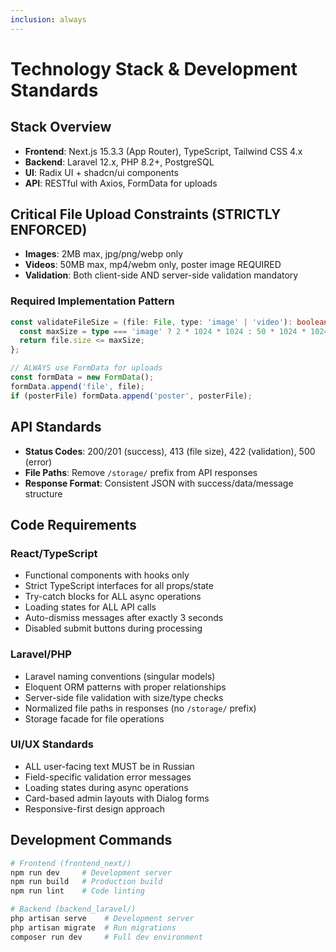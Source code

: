 ```yaml
---
inclusion: always
---
```


# Technology Stack & Development Standards

## Stack Overview
- **Frontend**: Next.js 15.3.3 (App Router), TypeScript, Tailwind CSS 4.x
- **Backend**: Laravel 12.x, PHP 8.2+, PostgreSQL
- **UI**: Radix UI + shadcn/ui components
- **API**: RESTful with Axios, FormData for uploads

## Critical File Upload Constraints (STRICTLY ENFORCED)
- **Images**: 2MB max, jpg/png/webp only
- **Videos**: 50MB max, mp4/webm only, poster image REQUIRED
- **Validation**: Both client-side AND server-side validation mandatory

### Required Implementation Pattern
```typescript
const validateFileSize = (file: File, type: 'image' | 'video'): boolean => {
  const maxSize = type === 'image' ? 2 * 1024 * 1024 : 50 * 1024 * 1024;
  return file.size <= maxSize;
};

// ALWAYS use FormData for uploads
const formData = new FormData();
formData.append('file', file);
if (posterFile) formData.append('poster', posterFile);
```

## API Standards
- **Status Codes**: 200/201 (success), 413 (file size), 422 (validation), 500 (error)
- **File Paths**: Remove `/storage/` prefix from API responses
- **Response Format**: Consistent JSON with success/data/message structure

## Code Requirements

### React/TypeScript
- Functional components with hooks only
- Strict TypeScript interfaces for all props/state
- Try-catch blocks for ALL async operations
- Loading states for ALL API calls
- Auto-dismiss messages after exactly 3 seconds
- Disabled submit buttons during processing

### Laravel/PHP
- Laravel naming conventions (singular models)
- Eloquent ORM patterns with proper relationships
- Server-side file validation with size/type checks
- Normalized file paths in responses (no `/storage/` prefix)
- Storage facade for file operations

### UI/UX Standards
- ALL user-facing text MUST be in Russian
- Field-specific validation error messages
- Loading states during async operations
- Card-based admin layouts with Dialog forms
- Responsive-first design approach

## Development Commands
```bash
# Frontend (frontend_next/)
npm run dev     # Development server
npm run build   # Production build
npm run lint    # Code linting

# Backend (backend_laravel/)
php artisan serve    # Development server
php artisan migrate  # Run migrations
composer run dev     # Full dev environment
```